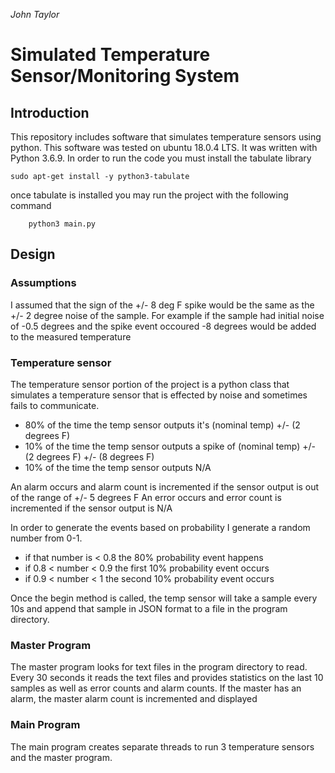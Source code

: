 _John Taylor_
# Simulated Temperature Sensor/Monitoring System
## Introduction
This repository includes software that simulates temperature sensors using python. This software was tested on ubuntu 18.0.4 LTS. It was written with Python 3.6.9. In order to run the code you must install the tabulate library

	sudo apt-get install -y python3-tabulate

once tabulate is installed you may run the project with the following command
		
		python3 main.py
## Design
### Assumptions
I assumed that the sign of the +/- 8 deg F spike would be the same as the +/- 2 degree noise of the sample. For example if the sample had initial noise of -0.5 degrees and the spike event occoured -8 degrees would be added to the measured temperature
### Temperature sensor
The temperature sensor portion of the project is a python class that simulates a  temperature sensor that is effected by noise and sometimes fails to communicate. 
- 80% of the time the temp sensor outputs it's (nominal temp) +/- (2 degrees F)
- 10% of the time the temp sensor outputs  a spike of  (nominal temp) +/- (2 degrees F) +/- (8  degrees F)
- 10% of the time the temp sensor outputs N/A

An alarm occurs and alarm count is incremented if the sensor output is out of the range of +/- 5 degrees F
An error occurs and error count is incremented  if the sensor output is N/A

In order to generate the events based on probability I generate a random number from 0-1. 
- if that number is < 0.8 the 80% probability event happens
- if 0.8 < number < 0.9 the first 10% probability event occurs
- if 0.9 < number < 1 the second 10% probability event occurs

Once the begin method is called, the temp sensor will take a sample every 10s and append that sample in JSON format to a file in the program directory.

### Master Program
The master program looks for  text files in the program directory to read. Every 30 seconds it reads the text files and provides statistics on the last 10 samples as well as error counts and alarm counts. If the master has an alarm, the master alarm count is incremented and displayed

### Main Program
The main program creates separate threads to run 3 temperature sensors and the master program.


